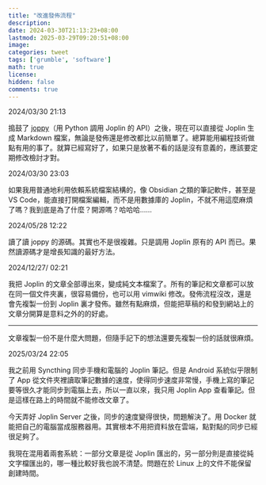 ```yaml
---
title: "改進發佈流程"
description: 
date: 2024-03-30T21:13:23+08:00
lastmod: 2025-03-29T09:20:51+08:00
image: 
categories: tweet
tags: ['grumble', 'software']
math: true
license: 
hidden: false
comments: true
---
```


2024/03/30 21:13

搗鼓了 [joppy](https://github.com/marph91/joppy)（用 Python 調用 Joplin 的 API）之後，現在可以直接從 Joplin 生成 Markdown 檔案，無論是發佈還是修改都比以前簡單了。總算能用編程技術做點有用的事了。就算已經寫好了，如果只是放著不看的話是沒有意義的，應該要定期修改檢討才對。

2024/03/30 23:03

如果我用普通地利用依賴系統檔案結構的，像 Obsidian 之類的筆記軟件，甚至是 VS Code，能直接打開檔案編輯，而不是用數據庫的 Joplin，不就不用這麼麻煩了嗎？我到底是為了什麼？開源嗎？哈哈哈……

2024/05/28 12:22

讀了讀 joppy 的源碼。其實也不是很複雜。只是調用 Joplin 原有的 API 而已。果然讀源碼才是增長知識的最好方法。

2024/12/27/ 02:21

我把 Joplin 的文章全部導出來，變成純文本檔案了。所有的筆記和文章都可以放在同一個文件夾裏，很容易備份，也可以用 vimwiki 修改。發佈流程沒改，還是會先複製一份到 Joplin 裏才發佈。雖然有點麻煩，但能把草稿的和發到網站上的文章分開算是意料之外的的好處。

***
文章複製一份不是什麼大問題，但隨手記下的想法還要先複製一份的話就很麻煩。

2025/03/24 22:05

我之前用 Syncthing 同步手機和電腦的 Joplin 筆記。但是 Android 系統似乎限制了 App 從文件夾裡讀取筆記數據的速度，使得同步速度非常慢，手機上寫的筆記要等很久才能同步到電腦上去，所以一直以來，我只用 Joplin App 查看筆記。但是這樣在路上的時間就不能修改文章了。

今天弄好 Joplin Server 之後，同步的速度變得很快，問題解決了。用 Docker 就能把自己的電腦當成服務器用。其實根本不用把資料放在雲端，點對點的同步已經很足夠了。

我現在混用着兩套系統：一部分文章是從 Joplin 匯出的，另一部分則是直接從純文字檔匯出的，哪一種比較好我也說不清楚。問題在於 Linux 上的文件不能保留創建時間。

